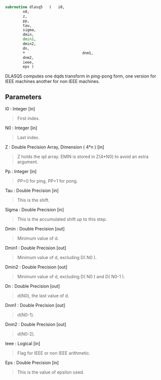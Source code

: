 ```fortran
subroutine dlasq5	(	i0,
		n0,
		z,
		pp,
		tau,
		sigma,
		dmin,
		dmin1,
		dmin2,
		dn,
		*                          dnm1,
		dnm2,
		ieee,
		eps )
```

 DLASQ5 computes one dqds transform in ping-pong form, one
 version for IEEE machines another for non IEEE machines.

## Parameters
I0 : Integer [in]
> First index.

N0 : Integer [in]
> Last index.

Z : Double Precision Array, Dimension ( 4*n ) [in]
> Z holds the qd array. EMIN is stored in Z(4*N0) to avoid
> an extra argument.

Pp : Integer [in]
> PP=0 for ping, PP=1 for pong.

Tau : Double Precision [in]
> This is the shift.

Sigma : Double Precision [in]
> This is the accumulated shift up to this step.

Dmin : Double Precision [out]
> Minimum value of d.

Dmin1 : Double Precision [out]
> Minimum value of d, excluding D( N0 ).

Dmin2 : Double Precision [out]
> Minimum value of d, excluding D( N0 ) and D( N0-1 ).

Dn : Double Precision [out]
> d(N0), the last value of d.

Dnm1 : Double Precision [out]
> d(N0-1).

Dnm2 : Double Precision [out]
> d(N0-2).

Ieee : Logical [in]
> Flag for IEEE or non IEEE arithmetic.

Eps : Double Precision [in]
> This is the value of epsilon used.

